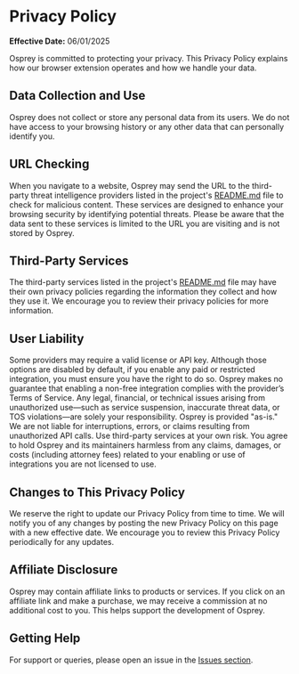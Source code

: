# Privacy Policy

**Effective Date:** 06/01/2025

Osprey is committed to protecting your privacy. This Privacy Policy explains how our browser extension operates and how
we handle your data.

## Data Collection and Use

Osprey does not collect or store any personal data from its users. We do not have access to your browsing history or any
other data that can personally identify you.

## URL Checking

When you navigate to a website, Osprey may send the URL to the third-party threat intelligence providers listed in the
project's [README.md](https://github.com/Foulest/Osprey/blob/main/README.md) file to check for malicious content. These
services are designed to enhance your browsing security by identifying potential threats. Please be aware that the data
sent to these services is limited to the URL you are visiting and is not stored by Osprey.

## Third-Party Services

The third-party services listed in the project's [README.md](https://github.com/Foulest/Osprey/blob/main/README.md)
file may have their own privacy policies regarding the information they collect and how they use it. We encourage you
to review their privacy policies for more information.

## User Liability

Some providers may require a valid license or API key. Although those options are disabled by default, if you enable any
paid or restricted integration, you must ensure you have the right to do so. Osprey makes no guarantee that enabling a
non-free integration complies with the provider’s Terms of Service. Any legal, financial, or technical issues arising
from unauthorized use—such as service suspension, inaccurate threat data, or TOS violations—are solely your
responsibility. Osprey is provided "as-is." We are not liable for interruptions, errors, or claims resulting from
unauthorized API calls. Use third-party services at your own risk. You agree to hold Osprey and its maintainers harmless
from any claims, damages, or costs (including attorney fees) related to your enabling or use of integrations you are not
licensed to use.

## Changes to This Privacy Policy

We reserve the right to update our Privacy Policy from time to time. We will notify you of any changes by posting the
new Privacy Policy on this page with a new effective date. We encourage you to review this Privacy Policy periodically
for any updates.

## Affiliate Disclosure

Osprey may contain affiliate links to products or services. If you click on an affiliate link and make a purchase, we
may receive a commission at no additional cost to you. This helps support the development of Osprey.

## Getting Help

For support or queries, please open an issue in the [Issues section](https://github.com/Foulest/Osprey/issues).
